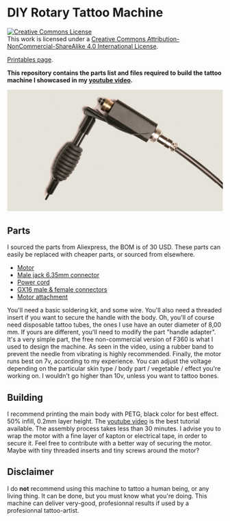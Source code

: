 # DIY Rotary Tattoo Machine
[![Creative Commons License](https://i.creativecommons.org/l/by-nc-sa/4.0/88x31.png)](http://creativecommons.org/licenses/by-nc-sa/4.0/)  
This work is licensed under a [Creative Commons Attribution-NonCommercial-ShareAlike 4.0 International License](http://creativecommons.org/licenses/by-nc-sa/4.0/).

[Printables page](https://www.printables.com/fr/model/382428-rotary-tattoo-machine).


**This repository contains the parts list and files required to build the tattoo machine I showcased in my [youtube video](https://www.youtube.com/watch?v=_EZwlKi-5l4).**

![Picture of assembled machine](machine_complete.png?raw=true "Picture of assembled machine")

## Parts

I sourced the parts from Aliexpress, the BOM is of 30 USD. These parts can easily be replaced with cheaper parts, or sourced from elsewhere.

- [Motor](https://fr.aliexpress.com/item/32792711869.html)
- [Male jack 6.35mm connector](https://fr.aliexpress.com/item/4000152048894.html)
- [Power cord](https://fr.aliexpress.com/item/33022847715.html)
- [GX16 male & female connectors](https://fr.aliexpress.com/item/1005002050583778.html)
- [Motor attachment](https://fr.aliexpress.com/item/1005003481801077.html)

You'll need a basic soldering kit, and some wire. You'll also need a threaded insert if you want to secure the handle with the body. Oh, you'll of course need disposable tattoo tubes, the ones I use have an outer diameter of 8,00 mm. If yours are different, you'll need to modify the part "handle adapter". It's a very simple part, the free non-commercial version of F360 is what I used to design the machine.
As seen in the video, using a rubber band to prevent the needle from vibrating is highly recommended. 
Finally, the motor runs best on 7v, according to my experience. You can adjust the voltage depending on the particular skin type / body part / vegetable / effect you're working on. I wouldn't go higher than 10v, unless you want to tattoo bones.

## Building

I recommend printing the main body with PETG, black color for best effect. 50% infill, 0.2mm layer height.
The [youtube video](https://www.youtube.com/watch?v=_EZwlKi-5l4) is the best tutorial available. The assembly process takes less than 30 minutes. I advise you to wrap the motor with a fine layer of kapton or electrical tape, in order to secure it. Feel free to contribute with a better way of securing the motor. Maybe with tiny threaded inserts and tiny screws around the motor?

## Disclaimer

I do **not** recommend using this machine to tattoo a human being, or any living thing. It can be done, but you must know what you're doing. This machine can deliver very-good, profesionnal results if used by a profesionnal tattoo-artist.


